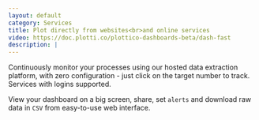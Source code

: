 ```yaml
---
layout: default
category: Services
title: Plot directly from websites<br>and online services
video: https://doc.plotti.co/plottico-dashboards-beta/dash-fast
description: |
---
```

  Continuously monitor your processes using our hosted data extraction platform, with zero configuration - just click on the target number to track. Services with logins supported.
  
  View your dashboard on a big screen, share, set `alerts` and download raw data in `CSV` from easy-to-use web interface.